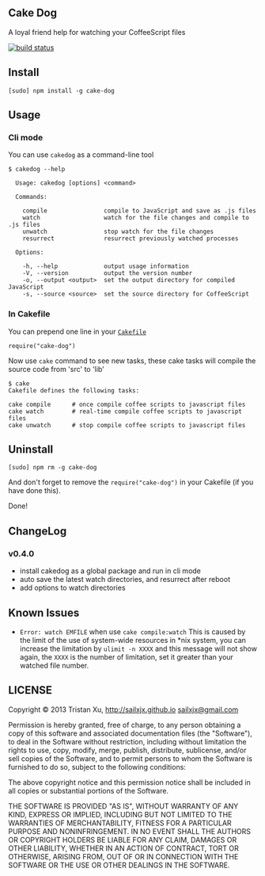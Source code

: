 Cake Dog
---
A loyal friend help for watching your CoffeeScript files

[![build status](https://api.travis-ci.org/sailxjx/cake-dog.png)](https://travis-ci.org/sailxjx/cake-dog)

## Install
```
[sudo] npm install -g cake-dog
```

## Usage

### Cli mode
You can use `cakedog` as a command-line tool
```
$ cakedog --help

  Usage: cakedog [options] <command>

  Commands:

    compile                compile to JavaScript and save as .js files
    watch                  watch for the file changes and compile to .js files
    unwatch                stop watch for the file changes
    resurrect              resurrect previously watched processes

  Options:

    -h, --help             output usage information
    -V, --version          output the version number
    -o, --output <output>  set the output directory for compiled JavaScript
    -s, --source <source>  set the source directory for CoffeeScript
```

### In Cakefile
You can prepend one line in your [`Cakefile`](http://coffeescript.org/documentation/docs/cake.html)

```
require("cake-dog")
```

Now use `cake` command to see new tasks, these cake tasks will compile the source code from 'src' to 'lib'

```
$ cake
Cakefile defines the following tasks:

cake compile      # once compile coffee scripts to javascript files
cake watch        # real-time compile coffee scripts to javascript files
cake unwatch      # stop compile coffee scripts to javascript files
```

## Uninstall

```
[sudo] npm rm -g cake-dog
```

And don't forget to remove the `require("cake-dog")` in your Cakefile (if you have done this).

Done!

## ChangeLog
### v0.4.0
* install cakedog as a global package and run in cli mode
* auto save the latest watch directories, and resurrect after reboot
* add options to watch directories

## Known Issues
* `Error: watch EMFILE` when use `cake compile:watch`
  This is caused by the limit of the use of system-wide resources in *nix system, you can increase the limitation by `ulimit -n XXXX` and this message will not show again, the `XXXX` is the number of limitation, set it greater than your watched file number.

## LICENSE

Copyright © 2013 Tristan Xu, http://sailxjx.github.io <sailxjx@gmail.com>

Permission is hereby granted, free of charge, to any person obtaining a copy
of this software and associated documentation files (the "Software"), to deal
in the Software without restriction, including without limitation the rights
to use, copy, modify, merge, publish, distribute, sublicense, and/or sell
copies of the Software, and to permit persons to whom the Software is
furnished to do so, subject to the following conditions:

The above copyright notice and this permission notice shall be included in
all copies or substantial portions of the Software.

THE SOFTWARE IS PROVIDED "AS IS", WITHOUT WARRANTY OF ANY KIND, EXPRESS OR
IMPLIED, INCLUDING BUT NOT LIMITED TO THE WARRANTIES OF MERCHANTABILITY,
FITNESS FOR A PARTICULAR PURPOSE AND NONINFRINGEMENT. IN NO EVENT SHALL THE
AUTHORS OR COPYRIGHT HOLDERS BE LIABLE FOR ANY CLAIM, DAMAGES OR OTHER
LIABILITY, WHETHER IN AN ACTION OF CONTRACT, TORT OR OTHERWISE, ARISING FROM,
OUT OF OR IN CONNECTION WITH THE SOFTWARE OR THE USE OR OTHER DEALINGS IN
THE SOFTWARE.
